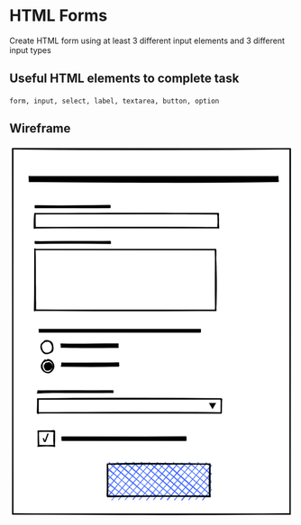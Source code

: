 # HTML Forms

Create HTML form using at least 3 different input elements and 3 different input types 

## Useful HTML elements to complete task
`form, input, select, label, textarea, button, option`

## Wireframe
<img src="https://github.com/Serzhs/frontend-exercises/blob/html-forms/assets/wireframe.png?raw=true" width="600" />


